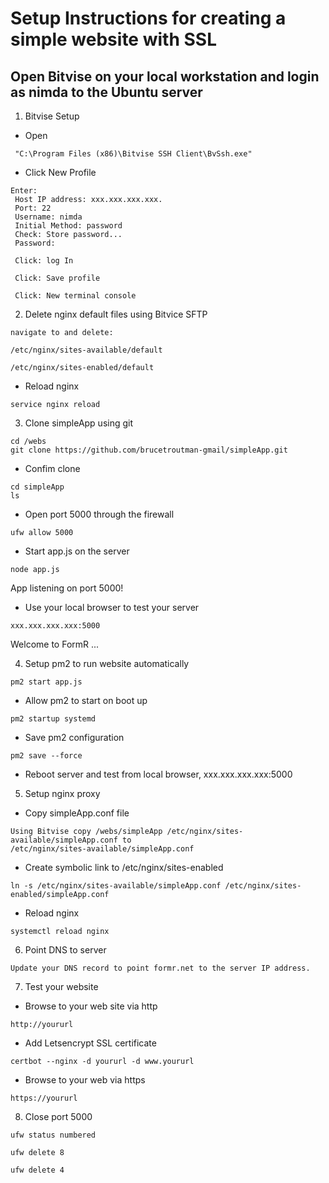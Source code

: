 # Setup Instructions for creating a simple website with SSL

## Open Bitvise on your local workstation and login as nimda to the Ubuntu server


1. Bitvise Setup

 - Open
```
 "C:\Program Files (x86)\Bitvise SSH Client\BvSsh.exe"
```
 - Click New Profile
 ```
 Enter:
  Host IP address: xxx.xxx.xxx.xxx.
  Port: 22
  Username: nimda
  Initial Method: password
  Check: Store password...
  Password: 
  
  Click: log In

  Click: Save profile

  Click: New terminal console
```
2. Delete nginx default files using Bitvice SFTP
```
navigate to and delete:

/etc/nginx/sites-available/default

/etc/nginx/sites-enabled/default
```
- Reload nginx
```
service nginx reload
```
3. Clone simpleApp using git 
```
cd /webs
git clone https://github.com/brucetroutman-gmail/simpleApp.git
```
- Confim clone
```
cd simpleApp
ls
```
- Open port 5000 through the firewall
```
ufw allow 5000
```
- Start app.js on the server
```
node app.js
```
App listening on port 5000!  

- Use your local browser to test your server
```
xxx.xxx.xxx.xxx:5000
```
Welcome to FormR ...

4. Setup pm2 to run website automatically
```
pm2 start app.js 
```
- Allow pm2 to start on boot up
```
pm2 startup systemd
```
- Save pm2 configuration
```
pm2 save --force
```
- Reboot server and test from local browser, xxx.xxx.xxx.xxx:5000

5. Setup nginx proxy 

- Copy simpleApp.conf file
```
Using Bitvise copy /webs/simpleApp /etc/nginx/sites-available/simpleApp.conf to
/etc/nginx/sites-available/simpleApp.conf
```

- Create symbolic link to /etc/nginx/sites-enabled  
```
ln -s /etc/nginx/sites-available/simpleApp.conf /etc/nginx/sites-enabled/simpleApp.conf
```
- Reload nginx
```
systemctl reload nginx
```
6. Point DNS to server
```
Update your DNS record to point formr.net to the server IP address.
```
7. Test your website

- Browse to your web site via http
```
http://yoururl
```
- Add Letsencrypt SSL certificate
```
certbot --nginx -d yoururl -d www.yoururl
```
- Browse to your web via https
```
https://yoururl
```

8. Close port 5000
```
ufw status numbered

ufw delete 8

ufw delete 4
```

